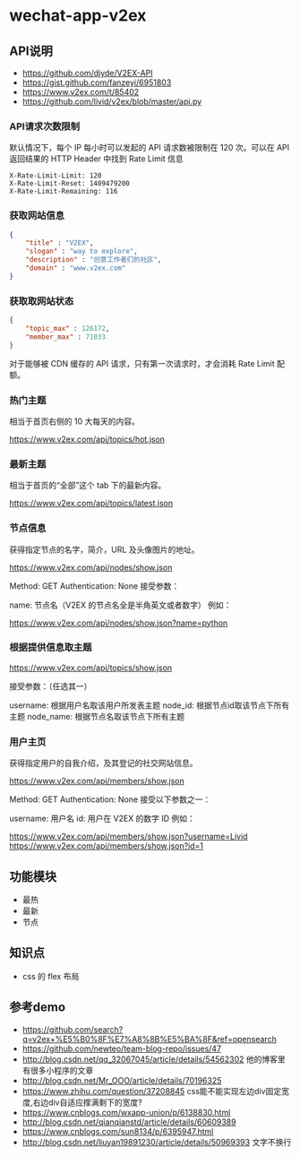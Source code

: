 # wechat-app-v2ex

## API说明

* https://github.com/djyde/V2EX-API
* https://gist.github.com/fanzeyi/6951803
* https://www.v2ex.com/t/85402
* https://github.com/livid/v2ex/blob/master/api.py

### API请求次数限制

默认情况下，每个 IP 每小时可以发起的 API 请求数被限制在 120 次。可以在 API 返回结果的 HTTP  Header 中找到 Rate Limit 信息

```
X-Rate-Limit-Limit: 120
X-Rate-Limit-Reset: 1409479200
X-Rate-Limit-Remaining: 116
```

### 获取网站信息

```json
{
    "title" : "V2EX",
    "slogan" : "way to explore",
    "description" : "创意工作者们的社区",
    "domain" : "www.v2ex.com"
}
```

### 获取取网站状态

```json
{
    "topic_max" : 126172,
    "member_max" : 71033
}
```

对于能够被 CDN 缓存的 API 请求，只有第一次请求时，才会消耗 Rate Limit 配额。

### 热门主题

相当于首页右侧的 10 大每天的内容。

https://www.v2ex.com/api/topics/hot.json

### 最新主题

相当于首页的“全部”这个 tab 下的最新内容。

https://www.v2ex.com/api/topics/latest.json

### 节点信息

获得指定节点的名字，简介，URL 及头像图片的地址。

https://www.v2ex.com/api/nodes/show.json

Method: GET
Authentication: None
接受参数：

name: 节点名（V2EX 的节点名全是半角英文或者数字）
例如：

https://www.v2ex.com/api/nodes/show.json?name=python

### 根据提供信息取主题

https://www.v2ex.com/api/topics/show.json

接受参数：（任选其一）

username: 根据用户名取该用户所发表主题
node_id: 根据节点id取该节点下所有主题
node_name: 根据节点名取该节点下所有主题

### 用户主页

获得指定用户的自我介绍，及其登记的社交网站信息。

https://www.v2ex.com/api/members/show.json

Method: GET
Authentication: None
接受以下参数之一：

username: 用户名
id: 用户在 V2EX 的数字 ID
例如：

https://www.v2ex.com/api/members/show.json?username=Livid
https://www.v2ex.com/api/members/show.json?id=1

## 功能模块

* 最热
* 最新
* 节点

## 知识点

* css 的 flex 布局

## 参考demo

* https://github.com/search?q=v2ex+%E5%B0%8F%E7%A8%8B%E5%BA%8F&ref=opensearch
* https://github.com/newteo/team-blog-repo/issues/47
* http://blog.csdn.net/qq_32067045/article/details/54562302 他的博客里有很多小程序的文章
* http://blog.csdn.net/Mr_OOO/article/details/70196325
* https://www.zhihu.com/question/37208845 css能不能实现左边div固定宽度,右边div自适应撑满剩下的宽度?
* https://www.cnblogs.com/wxapp-union/p/6138830.html
* http://blog.csdn.net/qianqianstd/article/details/60609389
* https://www.cnblogs.com/sun8134/p/6395947.html
* http://blog.csdn.net/liuyan19891230/article/details/50969393 文字不换行